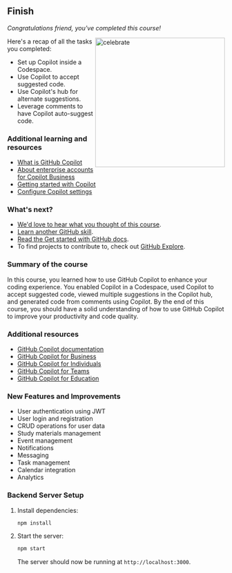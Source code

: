 <!--
  <<< Author notes: Finish >>>
  Review what we learned, ask for feedback, provide next steps.
-->

## Finish

_Congratulations friend, you've completed this course!_

<img src="https://octodex.github.com/images/welcometocat.png" alt=celebrate width=300 align=right>

Here's a recap of all the tasks you completed:

- Set up Copilot inside a Codespace.
- Use Copilot to accept suggested code.
- Use Copilot's hub for alternate suggestions.
- Leverage comments to have Copilot auto-suggest code.

### Additional learning and resources

- [What is GitHub Copilot](https://docs.github.com/en/copilot/about-github-copilot/what-is-github-copilot)
- [About enterprise accounts for Copilot Business](https://docs.github.com/en/enterprise-cloud@latest/admin/copilot-business-only/about-enterprise-accounts-for-copilot-business)
- [Getting started with Copilot](https://docs.github.com/en/copilot/getting-started-with-github-copilot/getting-started-with-github-copilot-in-visual-studio-code)
- [Configure Copilot settings](https://docs.github.com/en/copilot/configuring-github-copilot/configuring-github-copilot-settings-on-githubcom)

### What's next?

- [We'd love to hear what you thought of this course](https://github.com/orgs/skills/discussions/categories/code-with-copilot).
- [Learn another GitHub skill](https://github.com/skills).
- [Read the Get started with GitHub docs](https://docs.github.com/en/get-started).
- To find projects to contribute to, check out [GitHub Explore](https://github.com/explore).

### Summary of the course

In this course, you learned how to use GitHub Copilot to enhance your coding experience. You enabled Copilot in a Codespace, used Copilot to accept suggested code, viewed multiple suggestions in the Copilot hub, and generated code from comments using Copilot. By the end of this course, you should have a solid understanding of how to use GitHub Copilot to improve your productivity and code quality.

### Additional resources

- [GitHub Copilot documentation](https://docs.github.com/en/copilot)
- [GitHub Copilot for Business](https://github.com/features/copilot)
- [GitHub Copilot for Individuals](https://github.com/features/copilot)
- [GitHub Copilot for Teams](https://github.com/features/copilot)
- [GitHub Copilot for Education](https://github.com/features/copilot)

### New Features and Improvements

- User authentication using JWT
- User login and registration
- CRUD operations for user data
- Study materials management
- Event management
- Notifications
- Messaging
- Task management
- Calendar integration
- Analytics

### Backend Server Setup

1. Install dependencies:

   ```bash
   npm install
   ```

2. Start the server:

   ```bash
   npm start
   ```

   The server should now be running at `http://localhost:3000`.
